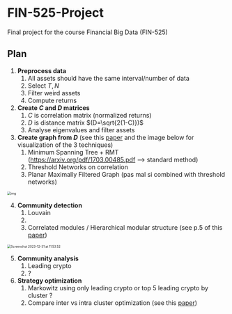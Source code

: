 # FIN-525-Project
Final project for the course Financial Big Data (FIN-525)

## Plan

1. **Preprocess data**
   1. All assets should have the same interval/number of data
   2. Select $T, N$
   3. Filter weird assets
   4. Compute returns
2. **Create $C$ and $D$ matrices**
   1. $C$ is correlation matrix (normalized returns)
   2. $D$ is distance matrix $(D=\sqrt{2(1-C)})$ 
   3. Analyse eigenvalues and filter assets
3. **Create graph from $D$** (see this [paper](https://www.frontiersin.org/articles/10.3389/fphy.2020.00323/full) and the image below for visualization of the 3 techniques)
   1. Minimum Spanning Tree + RMT (https://arxiv.org/pdf/1703.00485.pdf --> standard method)
   2. Threshold Networks on correlation
   3. Planar Maximally Filtered Graph (pas mal si combined with threshold networks)

<img src="/Users/jdidio/kDrive/EPFL/Master - DS/MA3/Financial Big Data/FIN-525-Project/assets/fphy-08-00323-g001.jpg" alt="img" style="zoom:50%;" />

4. **Community detection**
   1. Louvain
   2. 
   3. Correlated modules / Hierarchical modular structure (see p.5 of this [paper](https://arxiv.org/pdf/2103.05623.pdf))

<img src="/Users/jdidio/kDrive/EPFL/Master - DS/MA3/Financial Big Data/FIN-525-Project/assets/Screenshot 2023-12-31 at 11.53.52.png" alt="Screenshot 2023-12-31 at 11.53.52" style="zoom:50%;" />

5. **Community analysis**
   1. Leading crypto
   2. ?
6. **Strategy optimization**
   1. Markowitz using only leading crypto or top 5 leading crypto by cluster ?
   2. Compare inter vs intra cluster optimization (see this [paper](https://arxiv.org/pdf/2112.13383.pdf)) 
